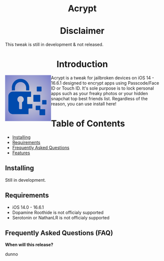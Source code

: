 <H1 align="center">Acrypt</H1>

<H1 align="center">Disclaimer</H2>

This tweak is still in development & not released.


<H1 align="center">Introduction</H1>

<img src="https://github.com/ZodaciOS/Acrypt/blob/main/94288D3E-2E15-4C83-90C0-4EBEDA40F719.jpeg" align="left" width="150" height="150" alt="litera1n logo">

Acrypt is a tweak for jailbroken devices on iOS 14 - 16.6.1 designed to encrypt apps using Passcode/Face ID or Touch ID.
It's sole purpose is to lock personal apps such as your freaky photos or your hidden snapchat top best friends list. Regardless of the
reason, you can use install here!

# Table of Contents
- [Installing](#installing)
- [Requirements](#requirements)
- [Frequently Asked Questions](#frequently_asked_questions (faq))
- [Features](#features)
## Installing

Still in development.

## Requirements

- iOS 14.0 - 16.6.1
- Dopamine Roothide is not officialy supported
- Serotonin or NathanLR is not officialy supported


## Frequently Asked Questions (FAQ)

**When will this release?**

dunno

